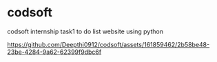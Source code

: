 # codsoft
codsoft internship task1  to do list website using python 

https://github.com/Deepthi0912/codsoft/assets/161859462/2b58be48-23be-4284-9a62-62399f9dbc6f

